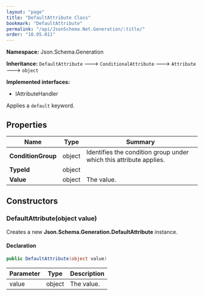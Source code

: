 ```yaml
---
layout: "page"
title: "DefaultAttribute Class"
bookmark: "DefaultAttribute"
permalink: "/api/JsonSchema.Net.Generation/:title/"
order: "10.05.011"
---
```

**Namespace:** Json.Schema.Generation

**Inheritance:**
`DefaultAttribute`
 🡒 
`ConditionalAttribute`
 🡒 
`Attribute`
 🡒 
`object`

**Implemented interfaces:**

- IAttributeHandler

Applies a `default` keyword.

## Properties

| Name | Type | Summary |
|---|---|---|
| **ConditionGroup** | object | Identifies the condition group under which this attribute applies. |
| **TypeId** | object |  |
| **Value** | object | The value. |

## Constructors

### DefaultAttribute(object value)

Creates a new **Json.Schema.Generation.DefaultAttribute** instance.

#### Declaration

```c#
public DefaultAttribute(object value)
```

| Parameter | Type | Description |
|---|---|---|
| value | object | The value. |


